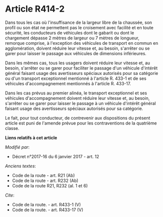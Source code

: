 # Article R414-2

Dans tous les cas où l'insuffisance de la largeur libre de la chaussée, son profil ou son état ne permettent pas le
croisement avec facilité et en toute sécurité, les conducteurs de véhicules dont le gabarit ou dont le chargement dépasse 2
mètres de largeur ou 7 mètres de longueur, remorque comprise, à l'exception des véhicules de transport en commun en
agglomération, doivent réduire leur vitesse et, au besoin, s'arrêter ou se garer pour laisser le passage aux véhicules de
dimensions inférieures. 

Dans les mêmes cas, tous les usagers doivent réduire leur vitesse et, au besoin, s'arrêter ou se garer pour faciliter le
passage d'un véhicule d'intérêt général faisant usage des avertisseurs spéciaux autorisés pour sa catégorie ou d'un transport
exceptionnel mentionné à l'article R. 433-1 et de ses véhicules d'accompagnement mentionnés à l'article R. 433-17.

Dans les cas prévus au premier alinéa, le transport exceptionnel et ses véhicules d'accompagnement doivent réduire leur
vitesse et, au besoin, s'arrêter ou se garer pour laisser le passage à un véhicule d'intérêt général faisant usage des
avertisseurs spéciaux autorisés pour sa catégorie. 

Le fait, pour tout conducteur, de contrevenir aux dispositions du présent article est puni de l'amende prévue pour les
contraventions de la quatrième classe.

**Liens relatifs à cet article**

_Modifié par_:

  - Décret n°2017-16 du 6 janvier 2017 - art. 12

_Anciens textes_:

  - Code de la route - art. R21 (Ab)
  - Code de la route - art. R232 (Ab)
  - Code de la route R21, R232 (al. 1 et 6)

_Cite_:

  - Code de la route. - art. R433-1 (V)
  - Code de la route. - art. R433-17 (V)
